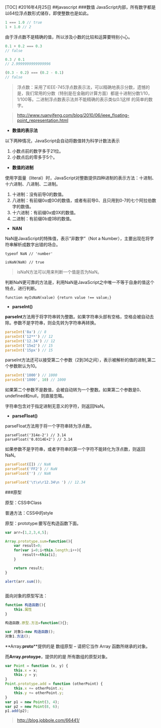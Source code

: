 [TOC]#2016年4月25日##javascript###数值JavaScript内部，所有数字都是以64位浮点数形式储存，即使整数也是如此。```js1 === 1.0 // true1 + 1.0 // 2```由于浮点数不是精确的值，所以涉及小数的比较和运算要特别小心。```js0.1 + 0.2 === 0.3// false0.3 / 0.1// 2.9999999999999996(0.3 - 0.2) === (0.2 - 0.1)// false```>浮点数：采用了IEEE-745浮点数表示法，可以精确地表示分数，遗憾的是，我们常用的分数（特别是在金融的计算方面）都是十进制分数1/10，1/100等。二进制浮点数表示法并不能精确的表示类似0.1这样 的简单的数字。>http://www.ruanyifeng.com/blog/2010/06/ieee_floating-point_representation.html - **数值的表示法**以下两种情况，JavaScript会自动将数值转为科学计数法表示1. 小数点前的数字多于21位。2. 小数点后的零多于5个。 - **数值的进制**使用字面量（literal）时，JavaScript对整数提供四种进制的表示方法：十进制、十六进制、八进制、二进制。1. 十进制：没有前导0的数值。2. 八进制：有前缀0o或0O的数值，或者有前导0、且只用到0-7的七个阿拉伯数字的数值。3. 十六进制：有前缀0x或0X的数值。4. 二进制：有前缀0b或0B的数值。 - **NAN**NaN是JavaScript的特殊值，表示“非数字”（Not a Number），主要出现在将字符串解析成数字出错的场合。        typeof NaN // 'number'    isNaN(NaN) // true>isNaN方法可以用来判断一个值是否为NaN。判断NaN更可靠的方法是，利用NaN是JavaScript之中唯一不等于自身的值这个特点，进行判断。    function myIsNaN(value) {return value !== value;} - **parseInt()****parseInt**方法用于将字符串转为整数。如果字符串头部有空格，空格会被自动去除。参数不是字符串，则会先转为字符串再转换。```jsparseInt('8a') // 8parseInt('12**') // 12parseInt('12.34') // 12parseInt('15e2') // 15parseInt('15px') // 15```parseInt方法还可以接受第二个参数（2到36之间），表示被解析的值的进制,第二个参数默认为10。```jsparseInt('1000') // 1000parseInt('1000', 10) // 1000```如果第二个参数不是数值，会被自动转为一个整数。如果第二个参数是0、undefined和null，则直接忽略。字符串包含对于指定进制无意义的字符，则返回NaN。 - **parseFloat()**parseFloat方法用于将一个字符串转为浮点数。    parseFloat('314e-2') // 3.14    parseFloat('0.0314E+2') // 3.14 如果参数不是字符串，或者字符串的第一个字符不能转化为浮点数，则返回NaN。```jsparseFloat([]) // NaNparseFloat('FF2') // NaNparseFloat('') // NaNparseFloat('\t\v\r12.34\n ') // 12.34```###原型原型：CSS中Class普通方法：CSS中的style原型：prototype:要写在构造函数下面。```jsvar arr=[1,2,3,4,5];Array.prototype.sum=function(){    var result=0;    for(var i=0;i<this.length;i++){        result+=this[i];    }    return result;}alert(arr.sum());    ```面向对象的原型写法：```jsfunction 构造函数(){    this.属性}构造函数.原型.方法=function(){};var 对象1=new 构造函数();对象1.方法();```**Array.__proto__**提供的是 数组原型 – 请把它当作 Array 函数所继承的对象。而**Array.protoype**，提供的的是 所有数组的原型对象。```jsvar Point = function (x, y) {    this.x = x;    this.y = y;}Point.prototype.add = function (otherPoint) {    this.x += otherPoint.x;    this.y += otherPoint.y;}var p1 = new Point(3, 4);var p2 = new Point(8, 6);p1.add(p2);```>http://blog.jobbole.com/66441/